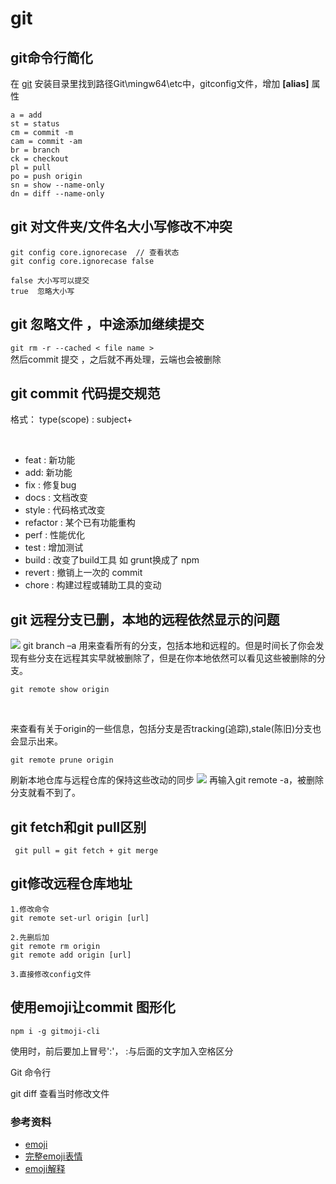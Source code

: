 # git
[git]:  "git下载"

## git命令行简化
在 [git](https://git-scm.com/downloads) 安装目录里找到路径Git\mingw64\etc中，gitconfig文件，增加 **[alias]** 属性

```
a = add
st = status
cm = commit -m
cam = commit -am
br = branch
ck = checkout
pl = pull
po = push origin
sn = show --name-only
dn = diff --name-only 
```

## git 对文件夹/文件名大小写修改不冲突
	git config core.ignorecase  // 查看状态
	git config core.ignorecase false
	
	false 大小写可以提交
	true  忽略大小写

## git 忽略文件 ，中途添加继续提交
`git rm -r --cached < file name > `  
然后commit 提交 ，之后就不再处理，云端也会被删除
	

## git commit 代码提交规范

格式：
	type(scope) : subject+

​	

- feat : 新功能
- add: 新功能
- fix : 修复bug
- docs : 文档改变
- style : 代码格式改变
- refactor : 某个已有功能重构
- perf : 性能优化
- test : 增加测试
- build : 改变了build工具 如 grunt换成了 npm
- revert : 撤销上一次的 commit
- chore : 构建过程或辅助工具的变动


## git 远程分支已删，本地的远程依然显示的问题
![](https://gitee.com/snhello/blog/blob/master/pic/git1.png)
git branch –a 用来查看所有的分支，包括本地和远程的。但是时间长了你会发现有些分支在远程其实早就被删除了，但是在你本地依然可以看见这些被删除的分支。  

`git remote show origin`

​	

来查看有关于origin的一些信息，包括分支是否tracking(追踪),stale(陈旧)分支也会显示出来。  

`git remote prune origin`


刷新本地仓库与远程仓库的保持这些改动的同步
![](https://gitee.com/snhello/blog/blob/master/pic/git2.png)
再输入git remote -a，被删除分支就看不到了。

## git fetch和git pull区别

` git pull = git fetch + git merge`
	
## git修改远程仓库地址
	1.修改命令
	git remote set-url origin [url]
	
	2.先删后加
	git remote rm origin
	git remote add origin [url]
	
	3.直接修改config文件


## 使用emoji让commit 图形化
`npm i -g gitmoji-cli`  

使用时，前后要加上冒号':'， :与后面的文字加入空格区分

Git 命令行

git diff 			查看当时修改文件

### 参考资料
* [emoji](https://gitmoji.carloscuesta.me/)
* [完整emoji表情](https://github.com/caiyongji/emoji-list)
* [emoji解释](https://github.com/pigcan/blog/issues/14)  

	
